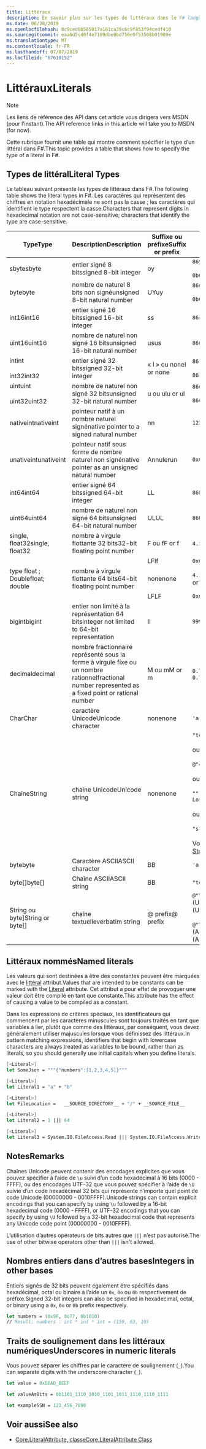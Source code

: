 ```yaml
---
title: Littéraux
description: En savoir plus sur les types de littéraux dans le F# langage de programmation.
ms.date: 06/28/2019
ms.openlocfilehash: 0c9ced0b505817a161ca39c6c9f853f94cedf410
ms.sourcegitcommit: eaa6d5cd0f4e7189dbe0bd756e9f53508b01989e
ms.translationtype: MT
ms.contentlocale: fr-FR
ms.lasthandoff: 07/07/2019
ms.locfileid: "67610152"
---
```

# <a name="literals"></a><span data-ttu-id="eb073-103">Littéraux</span><span class="sxs-lookup"><span data-stu-id="eb073-103">Literals</span></span>

> [!NOTE]
> <span data-ttu-id="eb073-104">Les liens de référence des API dans cet article vous dirigera vers MSDN (pour l’instant).</span><span class="sxs-lookup"><span data-stu-id="eb073-104">The API reference links in this article will take you to MSDN (for now).</span></span>

<span data-ttu-id="eb073-105">Cette rubrique fournit une table qui montre comment spécifier le type d’un littéral dans F#.</span><span class="sxs-lookup"><span data-stu-id="eb073-105">This topic provides a table that shows how to specify the type of a literal in F#.</span></span>

## <a name="literal-types"></a><span data-ttu-id="eb073-106">Types de littéral</span><span class="sxs-lookup"><span data-stu-id="eb073-106">Literal Types</span></span>

<span data-ttu-id="eb073-107">Le tableau suivant présente les types de littéraux dans F#.</span><span class="sxs-lookup"><span data-stu-id="eb073-107">The following table shows the literal types in F#.</span></span> <span data-ttu-id="eb073-108">Les caractères qui représentent des chiffres en notation hexadécimale ne sont pas la casse ; les caractères qui identifient le type respectent la casse.</span><span class="sxs-lookup"><span data-stu-id="eb073-108">Characters that represent digits in hexadecimal notation are not case-sensitive; characters that identify the type are case-sensitive.</span></span>

|<span data-ttu-id="eb073-109">Type</span><span class="sxs-lookup"><span data-stu-id="eb073-109">Type</span></span>|<span data-ttu-id="eb073-110">Description</span><span class="sxs-lookup"><span data-stu-id="eb073-110">Description</span></span>|<span data-ttu-id="eb073-111">Suffixe ou préfixe</span><span class="sxs-lookup"><span data-stu-id="eb073-111">Suffix or prefix</span></span>|<span data-ttu-id="eb073-112">Exemples</span><span class="sxs-lookup"><span data-stu-id="eb073-112">Examples</span></span>|
|----|-----------|----------------|--------|
|<span data-ttu-id="eb073-113">sbyte</span><span class="sxs-lookup"><span data-stu-id="eb073-113">sbyte</span></span>|<span data-ttu-id="eb073-114">entier signé 8 bits</span><span class="sxs-lookup"><span data-stu-id="eb073-114">signed 8-bit integer</span></span>|<span data-ttu-id="eb073-115">o</span><span class="sxs-lookup"><span data-stu-id="eb073-115">y</span></span>|`86y`<br /><br />`0b00000101y`|
|<span data-ttu-id="eb073-116">byte</span><span class="sxs-lookup"><span data-stu-id="eb073-116">byte</span></span>|<span data-ttu-id="eb073-117">nombre de naturel 8 bits non signé</span><span class="sxs-lookup"><span data-stu-id="eb073-117">unsigned 8-bit natural number</span></span>|<span data-ttu-id="eb073-118">UY</span><span class="sxs-lookup"><span data-stu-id="eb073-118">uy</span></span>|`86uy`<br /><br />`0b00000101uy`|
|<span data-ttu-id="eb073-119">int16</span><span class="sxs-lookup"><span data-stu-id="eb073-119">int16</span></span>|<span data-ttu-id="eb073-120">entier signé 16 bits</span><span class="sxs-lookup"><span data-stu-id="eb073-120">signed 16-bit integer</span></span>|<span data-ttu-id="eb073-121">s</span><span class="sxs-lookup"><span data-stu-id="eb073-121">s</span></span>|`86s`|
|<span data-ttu-id="eb073-122">uint16</span><span class="sxs-lookup"><span data-stu-id="eb073-122">uint16</span></span>|<span data-ttu-id="eb073-123">nombre de naturel non signé 16 bits</span><span class="sxs-lookup"><span data-stu-id="eb073-123">unsigned 16-bit natural number</span></span>|<span data-ttu-id="eb073-124">us</span><span class="sxs-lookup"><span data-stu-id="eb073-124">us</span></span>|`86us`|
|<span data-ttu-id="eb073-125">int</span><span class="sxs-lookup"><span data-stu-id="eb073-125">int</span></span><br /><br /><span data-ttu-id="eb073-126">int32</span><span class="sxs-lookup"><span data-stu-id="eb073-126">int32</span></span>|<span data-ttu-id="eb073-127">entier signé 32 bits</span><span class="sxs-lookup"><span data-stu-id="eb073-127">signed 32-bit integer</span></span>|<span data-ttu-id="eb073-128">« l » ou none</span><span class="sxs-lookup"><span data-stu-id="eb073-128">l or none</span></span>|`86`<br /><br />`86l`|
|<span data-ttu-id="eb073-129">uint</span><span class="sxs-lookup"><span data-stu-id="eb073-129">uint</span></span><br /><br /><span data-ttu-id="eb073-130">uint32</span><span class="sxs-lookup"><span data-stu-id="eb073-130">uint32</span></span>|<span data-ttu-id="eb073-131">nombre de naturel non signé 32 bits</span><span class="sxs-lookup"><span data-stu-id="eb073-131">unsigned 32-bit natural number</span></span>|<span data-ttu-id="eb073-132">u ou ul</span><span class="sxs-lookup"><span data-stu-id="eb073-132">u or ul</span></span>|`86u`<br /><br />`86ul`|
|<span data-ttu-id="eb073-133">nativeint</span><span class="sxs-lookup"><span data-stu-id="eb073-133">nativeint</span></span>|<span data-ttu-id="eb073-134">pointeur natif à un nombre naturel signé</span><span class="sxs-lookup"><span data-stu-id="eb073-134">native pointer to a signed natural number</span></span>|<span data-ttu-id="eb073-135">n</span><span class="sxs-lookup"><span data-stu-id="eb073-135">n</span></span>|`123n`|
|<span data-ttu-id="eb073-136">unativeint</span><span class="sxs-lookup"><span data-stu-id="eb073-136">unativeint</span></span>|<span data-ttu-id="eb073-137">pointeur natif sous forme de nombre naturel non signé</span><span class="sxs-lookup"><span data-stu-id="eb073-137">native pointer as an unsigned natural number</span></span>|<span data-ttu-id="eb073-138">Annuler</span><span class="sxs-lookup"><span data-stu-id="eb073-138">un</span></span>|`0x00002D3Fun`|
|<span data-ttu-id="eb073-139">int64</span><span class="sxs-lookup"><span data-stu-id="eb073-139">int64</span></span>|<span data-ttu-id="eb073-140">entier signé 64 bits</span><span class="sxs-lookup"><span data-stu-id="eb073-140">signed 64-bit integer</span></span>|<span data-ttu-id="eb073-141">L</span><span class="sxs-lookup"><span data-stu-id="eb073-141">L</span></span>|`86L`|
|<span data-ttu-id="eb073-142">uint64</span><span class="sxs-lookup"><span data-stu-id="eb073-142">uint64</span></span>|<span data-ttu-id="eb073-143">nombre de naturel non signé 64 bits</span><span class="sxs-lookup"><span data-stu-id="eb073-143">unsigned 64-bit natural number</span></span>|<span data-ttu-id="eb073-144">UL</span><span class="sxs-lookup"><span data-stu-id="eb073-144">UL</span></span>|`86UL`|
|<span data-ttu-id="eb073-145">single, float32</span><span class="sxs-lookup"><span data-stu-id="eb073-145">single, float32</span></span>|<span data-ttu-id="eb073-146">nombre à virgule flottante 32 bits</span><span class="sxs-lookup"><span data-stu-id="eb073-146">32-bit floating point number</span></span>|<span data-ttu-id="eb073-147">F ou f</span><span class="sxs-lookup"><span data-stu-id="eb073-147">F or f</span></span>|<span data-ttu-id="eb073-148">`4.14F` ou `4.14f`</span><span class="sxs-lookup"><span data-stu-id="eb073-148">`4.14F` or `4.14f`</span></span>|
|||<span data-ttu-id="eb073-149">LF</span><span class="sxs-lookup"><span data-stu-id="eb073-149">lf</span></span>|`0x00000000lf`|
|<span data-ttu-id="eb073-150">type float ; Double</span><span class="sxs-lookup"><span data-stu-id="eb073-150">float; double</span></span>|<span data-ttu-id="eb073-151">nombre à virgule flottante 64 bits</span><span class="sxs-lookup"><span data-stu-id="eb073-151">64-bit floating point number</span></span>|<span data-ttu-id="eb073-152">none</span><span class="sxs-lookup"><span data-stu-id="eb073-152">none</span></span>|<span data-ttu-id="eb073-153">`4.14` ou `2.3E+32` ou `2.3e+32`</span><span class="sxs-lookup"><span data-stu-id="eb073-153">`4.14` or `2.3E+32` or `2.3e+32`</span></span>|
|||<span data-ttu-id="eb073-154">LF</span><span class="sxs-lookup"><span data-stu-id="eb073-154">LF</span></span>|`0x0000000000000000LF`|
|<span data-ttu-id="eb073-155">bigint</span><span class="sxs-lookup"><span data-stu-id="eb073-155">bigint</span></span>|<span data-ttu-id="eb073-156">entier non limité à la représentation 64 bits</span><span class="sxs-lookup"><span data-stu-id="eb073-156">integer not limited to 64-bit representation</span></span>|<span data-ttu-id="eb073-157">I</span><span class="sxs-lookup"><span data-stu-id="eb073-157">I</span></span>|`9999999999999999999999999999I`|
|<span data-ttu-id="eb073-158">decimal</span><span class="sxs-lookup"><span data-stu-id="eb073-158">decimal</span></span>|<span data-ttu-id="eb073-159">nombre fractionnaire représenté sous la forme à virgule fixe ou un nombre rationnel</span><span class="sxs-lookup"><span data-stu-id="eb073-159">fractional number represented as a fixed point or rational number</span></span>|<span data-ttu-id="eb073-160">M ou m</span><span class="sxs-lookup"><span data-stu-id="eb073-160">M or m</span></span>|<span data-ttu-id="eb073-161">`0.7833M` ou `0.7833m`</span><span class="sxs-lookup"><span data-stu-id="eb073-161">`0.7833M` or `0.7833m`</span></span>|
|<span data-ttu-id="eb073-162">Char</span><span class="sxs-lookup"><span data-stu-id="eb073-162">Char</span></span>|<span data-ttu-id="eb073-163">caractère Unicode</span><span class="sxs-lookup"><span data-stu-id="eb073-163">Unicode character</span></span>|<span data-ttu-id="eb073-164">none</span><span class="sxs-lookup"><span data-stu-id="eb073-164">none</span></span>|`'a'`|
|<span data-ttu-id="eb073-165">Chaîne</span><span class="sxs-lookup"><span data-stu-id="eb073-165">String</span></span>|<span data-ttu-id="eb073-166">chaîne Unicode</span><span class="sxs-lookup"><span data-stu-id="eb073-166">Unicode string</span></span>|<span data-ttu-id="eb073-167">none</span><span class="sxs-lookup"><span data-stu-id="eb073-167">none</span></span>|`"text\n"`<br /><br /><span data-ttu-id="eb073-168">ou</span><span class="sxs-lookup"><span data-stu-id="eb073-168">or</span></span><br /><br />`@"c:\filename"`<br /><br /><span data-ttu-id="eb073-169">ou</span><span class="sxs-lookup"><span data-stu-id="eb073-169">or</span></span><br /><br />`"""<book title="Paradise Lost">"""`<br /><br /><span data-ttu-id="eb073-170">ou</span><span class="sxs-lookup"><span data-stu-id="eb073-170">or</span></span><br /><br />`"string1" + "string2"`<br /><br /><span data-ttu-id="eb073-171">Voir aussi [chaînes](Strings.md).</span><span class="sxs-lookup"><span data-stu-id="eb073-171">See also [Strings](Strings.md).</span></span>|
|<span data-ttu-id="eb073-172">byte</span><span class="sxs-lookup"><span data-stu-id="eb073-172">byte</span></span>|<span data-ttu-id="eb073-173">Caractère ASCII</span><span class="sxs-lookup"><span data-stu-id="eb073-173">ASCII character</span></span>|<span data-ttu-id="eb073-174">B</span><span class="sxs-lookup"><span data-stu-id="eb073-174">B</span></span>|`'a'B`|
|<span data-ttu-id="eb073-175">byte[]</span><span class="sxs-lookup"><span data-stu-id="eb073-175">byte[]</span></span>|<span data-ttu-id="eb073-176">Chaîne ASCII</span><span class="sxs-lookup"><span data-stu-id="eb073-176">ASCII string</span></span>|<span data-ttu-id="eb073-177">B</span><span class="sxs-lookup"><span data-stu-id="eb073-177">B</span></span>|`"text"B`|
|<span data-ttu-id="eb073-178">String ou byte]</span><span class="sxs-lookup"><span data-stu-id="eb073-178">String or byte[]</span></span>|<span data-ttu-id="eb073-179">chaîne textuelle</span><span class="sxs-lookup"><span data-stu-id="eb073-179">verbatim string</span></span>|<span data-ttu-id="eb073-180">@ prefix</span><span class="sxs-lookup"><span data-stu-id="eb073-180">@ prefix</span></span>|<span data-ttu-id="eb073-181">`@"\\server\share"` (Unicode)</span><span class="sxs-lookup"><span data-stu-id="eb073-181">`@"\\server\share"` (Unicode)</span></span><br /><br /><span data-ttu-id="eb073-182">`@"\\server\share"B` (ASCII)</span><span class="sxs-lookup"><span data-stu-id="eb073-182">`@"\\server\share"B` (ASCII)</span></span>|

## <a name="named-literals"></a><span data-ttu-id="eb073-183">Littéraux nommés</span><span class="sxs-lookup"><span data-stu-id="eb073-183">Named literals</span></span>

<span data-ttu-id="eb073-184">Les valeurs qui sont destinées à être des constantes peuvent être marquées avec le [littéral](https://msdn.microsoft.com/library/465f36ce-d146-41c0-b425-679c509cd285) attribut.</span><span class="sxs-lookup"><span data-stu-id="eb073-184">Values that are intended to be constants can be marked with the [Literal](https://msdn.microsoft.com/library/465f36ce-d146-41c0-b425-679c509cd285) attribute.</span></span> <span data-ttu-id="eb073-185">Cet attribut a pour effet de provoquer une valeur doit être compilé en tant que constante.</span><span class="sxs-lookup"><span data-stu-id="eb073-185">This attribute has the effect of causing a value to be compiled as a constant.</span></span>

<span data-ttu-id="eb073-186">Dans les expressions de critères spéciaux, les identificateurs qui commencent par les caractères minuscules sont toujours traités en tant que variables à lier, plutôt que comme des littéraux, par conséquent, vous devez généralement utiliser majuscules lorsque vous définissez des littéraux.</span><span class="sxs-lookup"><span data-stu-id="eb073-186">In pattern matching expressions, identifiers that begin with lowercase characters are always treated as variables to be bound, rather than as literals, so you should generally use initial capitals when you define literals.</span></span>

```fsharp
[<Literal>]
let SomeJson = """{"numbers":[1,2,3,4,5]}"""

[<Literal>]
let Literal1 = "a" + "b"

[<Literal>]
let FileLocation =   __SOURCE_DIRECTORY__ + "/" + __SOURCE_FILE__

[<Literal>]
let Literal2 = 1 ||| 64

[<Literal>]
let Literal3 = System.IO.FileAccess.Read ||| System.IO.FileAccess.Write
```

## <a name="remarks"></a><span data-ttu-id="eb073-187">Notes</span><span class="sxs-lookup"><span data-stu-id="eb073-187">Remarks</span></span>

<span data-ttu-id="eb073-188">Chaînes Unicode peuvent contenir des encodages explicites que vous pouvez spécifier à l’aide de `\u` suivi d’un code hexadécimal à 16 bits (0000 - FFFF), ou des encodages UTF-32 que vous pouvez spécifier à l’aide de `\U` suivie d’un code hexadécimal 32 bits qui représente n’importe quel point de code Unicode (00000000 - 0010FFFF).</span><span class="sxs-lookup"><span data-stu-id="eb073-188">Unicode strings can contain explicit encodings that you can specify by using `\u` followed by a 16-bit hexadecimal code (0000 - FFFF), or UTF-32 encodings that you can specify by using `\U` followed by a 32-bit hexadecimal code that represents any Unicode code point (00000000 - 0010FFFF).</span></span>

<span data-ttu-id="eb073-189">L’utilisation d’autres opérateurs de bits autres que `|||` n’est pas autorisé.</span><span class="sxs-lookup"><span data-stu-id="eb073-189">The use of other bitwise operators other than `|||` isn't allowed.</span></span>

## <a name="integers-in-other-bases"></a><span data-ttu-id="eb073-190">Nombres entiers dans d’autres bases</span><span class="sxs-lookup"><span data-stu-id="eb073-190">Integers in other bases</span></span>

<span data-ttu-id="eb073-191">Entiers signés de 32 bits peuvent également être spécifiés dans hexadécimal, octal ou binaire à l’aide un `0x`, `0o` ou `0b` respectivement de préfixe.</span><span class="sxs-lookup"><span data-stu-id="eb073-191">Signed 32-bit integers can also be specified in hexadecimal, octal, or binary using a `0x`, `0o` or `0b` prefix respectively.</span></span>

```fsharp
let numbers = (0x9F, 0o77, 0b1010)
// Result: numbers : int * int * int = (159, 63, 10)
```

## <a name="underscores-in-numeric-literals"></a><span data-ttu-id="eb073-192">Traits de soulignement dans les littéraux numériques</span><span class="sxs-lookup"><span data-stu-id="eb073-192">Underscores in numeric literals</span></span>

<span data-ttu-id="eb073-193">Vous pouvez séparer les chiffres par le caractère de soulignement (`_`).</span><span class="sxs-lookup"><span data-stu-id="eb073-193">You can separate digits with the underscore character (`_`).</span></span>

```fsharp
let value = 0xDEAD_BEEF

let valueAsBits = 0b1101_1110_1010_1101_1011_1110_1110_1111

let exampleSSN = 123_456_7890
```

## <a name="see-also"></a><span data-ttu-id="eb073-194">Voir aussi</span><span class="sxs-lookup"><span data-stu-id="eb073-194">See also</span></span>

- [<span data-ttu-id="eb073-195">Core.LiteralAttribute, classe</span><span class="sxs-lookup"><span data-stu-id="eb073-195">Core.LiteralAttribute Class</span></span>](https://msdn.microsoft.com/visualfsharpdocs/conceptual/core.literalattribute-class-%5bfsharp%5d)
